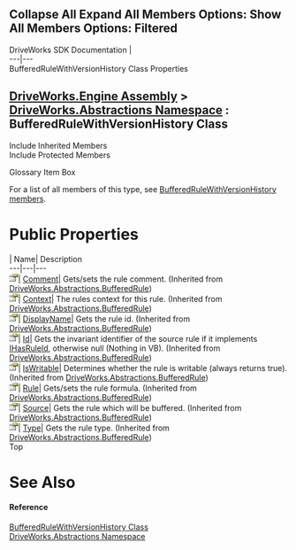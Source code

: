 Collapse All Expand All Members Options: Show All  Members Options: Filtered   
---  
DriveWorks SDK Documentation  |   
---|---  
BufferedRuleWithVersionHistory Class Properties   
  
[DriveWorks.Engine Assembly](topic2156.md) > [DriveWorks.Abstractions Namespace](topic5939.md) : BufferedRuleWithVersionHistory Class  
---  
  
Include Inherited Members    
Include Protected Members    


Glossary Item Box

For a list of all members of this type, see [BufferedRuleWithVersionHistory members](topic6036.md).

# Public Properties

| Name| Description  
---|---|---  
![Public Property](dotnetimages/publicProperty.gif)| [Comment](topic6027.md)| Gets/sets the rule comment. (Inherited from [DriveWorks.Abstractions.BufferedRule](topic6017.md))  
![Public Property](dotnetimages/publicProperty.gif)| [Context](topic6028.md)| The rules context for this rule. (Inherited from [DriveWorks.Abstractions.BufferedRule](topic6017.md))  
![Public Property](dotnetimages/publicProperty.gif)| [DisplayName](topic6029.md)| Gets the rule id. (Inherited from [DriveWorks.Abstractions.BufferedRule](topic6017.md))  
![Public Property](dotnetimages/publicProperty.gif)| [Id](topic6030.md)| Gets the invariant identifier of the source rule if it implements [IHasRuleId](topic5957.md), otherwise null (Nothing in VB). (Inherited from [DriveWorks.Abstractions.BufferedRule](topic6017.md))  
![Public Property](dotnetimages/publicProperty.gif)| [IsWritable](topic6031.md)| Determines whether the rule is writable (always returns true). (Inherited from [DriveWorks.Abstractions.BufferedRule](topic6017.md))  
![Public Property](dotnetimages/publicProperty.gif)| [Rule](topic6032.md)| Gets/sets the rule formula. (Inherited from [DriveWorks.Abstractions.BufferedRule](topic6017.md))  
![Public Property](dotnetimages/publicProperty.gif)| [Source](topic6033.md)| Gets the rule which will be buffered. (Inherited from [DriveWorks.Abstractions.BufferedRule](topic6017.md))  
![Public Property](dotnetimages/publicProperty.gif)| [Type](topic6034.md)| Gets the rule type. (Inherited from [DriveWorks.Abstractions.BufferedRule](topic6017.md))  
Top

# See Also

#### Reference

[BufferedRuleWithVersionHistory Class](topic6035.md)   
[DriveWorks.Abstractions Namespace](topic5939.md)


